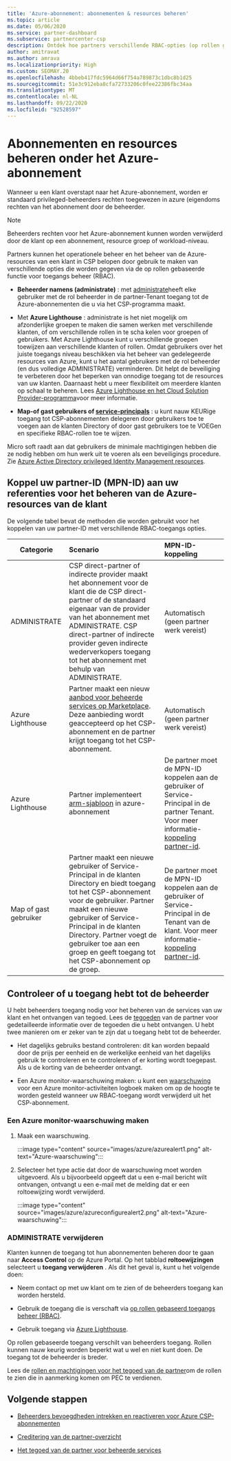 ```yaml
---
title: 'Azure-abonnement: abonnementen & resources beheren'
ms.topic: article
ms.date: 05/06/2020
ms.service: partner-dashboard
ms.subservice: partnercenter-csp
description: Ontdek hoe partners verschillende RBAC-opties (op rollen gebaseerd toegangs beheer) kunnen gebruiken om operationele controle en beheer van de Azure-resources van een klant te verkrijgen.
author: amitravat
ms.author: amrava
ms.localizationpriority: High
ms.custom: SEOMAY.20
ms.openlocfilehash: 4bbeb417fdc5964d66f754a789873c1dbc8b1d25
ms.sourcegitcommit: 51e3c912eba8cfa72733206c0fee22386fbc34aa
ms.translationtype: MT
ms.contentlocale: nl-NL
ms.lasthandoff: 09/22/2020
ms.locfileid: "92528597"
---
```

# <a name="manage-subscriptions-and-resources-under-the-azure-plan"></a>Abonnementen en resources beheren onder het Azure-abonnement

Wanneer u een klant overstapt naar het Azure-abonnement, worden er standaard privileged-beheerders rechten toegewezen in azure (eigendoms rechten van het abonnement door de beheerder.

 > [!NOTE]
 > Beheerders rechten voor het Azure-abonnement kunnen worden verwijderd door de klant op een abonnement, resource groep of workload-niveau. 

 Partners kunnen het operationele beheer en het beheer van de Azure-resources van een klant in CSP belopen door gebruik te maken van verschillende opties die worden gegeven via de op rollen gebaseerde functie voor toegangs beheer (RBAC). 

- **Beheerder namens (administrate)** : met [administrate](https://channel9.msdn.com/Series/cspdev/Module-11-Admin-On-Behalf-Of-AOBO)heeft elke gebruiker met de rol beheerder in de partner-Tenant toegang tot de Azure-abonnementen die u via het CSP-programma maakt.

- Met **Azure Lighthouse** : administrate is het niet mogelijk om afzonderlijke groepen te maken die samen werken met verschillende klanten, of om verschillende rollen in te scha kelen voor groepen of gebruikers. Met Azure Lighthouse kunt u verschillende groepen toewijzen aan verschillende klanten of rollen. Omdat gebruikers over het juiste toegangs niveau beschikken via het beheer van gedelegeerde resources van Azure, kunt u het aantal gebruikers met de rol beheerder (en dus volledige ADMINISTRATE) verminderen. Dit helpt de beveiliging te verbeteren door het beperken van onnodige toegang tot de resources van uw klanten. Daarnaast hebt u meer flexibiliteit om meerdere klanten op schaal te beheren. Lees [Azure Lighthouse en het Cloud Solution Provider-programma](/azure/lighthouse/concepts/cloud-solution-provider)voor meer informatie.

-  **Map-of gast gebruikers of [service-principals](/azure/active-directory/develop/app-objects-and-service-principals)** : u kunt nauw KEURige toegang tot CSP-abonnementen delegeren door gebruikers toe te voegen aan de klanten Directory of door gast gebruikers toe te VOEGen en specifieke RBAC-rollen toe te wijzen.

Micro soft raadt aan dat gebruikers de minimale machtigingen hebben die ze nodig hebben om hun werk uit te voeren als een beveiligings procedure. Zie [Azure Active Directory privileged Identity Management resources](/azure/active-directory/privileged-identity-management/pim-configure).

## <a name="link-your-partner-id-mpn-idto-your-credentials-for-managing-customers-azure-resources"></a>Koppel uw partner-ID (MPN-ID) aan uw referenties voor het beheren van de Azure-resources van de klant

De volgende tabel bevat de methoden die worden gebruikt voor het koppelen van uw partner-ID met verschillende RBAC-toegangs opties.

|**Categorie**   |**Scenario**   |**MPN-ID-koppeling**|
|-----------------|:------------------------|:------------------|
|ADMINISTRATE   |CSP direct-partner of indirecte provider maakt het abonnement voor de klant die de CSP direct-partner of de standaard eigenaar van de provider van het abonnement met ADMINISTRATE. CSP direct-partner of indirecte provider geven indirecte wederverkopers toegang tot het abonnement met behulp van ADMINISTRATE.|Automatisch (geen partner werk vereist)|
|Azure Lighthouse|Partner maakt een nieuw [aanbod voor beheerde services op Marketplace](/azure/lighthouse/concepts/managed-services-offers). Deze aanbieding wordt geaccepteerd op het CSP-abonnement en de partner krijgt toegang tot het CSP-abonnement.|Automatisch (geen partner werk vereist)|
|Azure Lighthouse|Partner implementeert [arm-sjabloon](/azure/lighthouse/how-to/onboard-customer) in azure-abonnement|De partner moet de MPN-ID koppelen aan de gebruiker of Service-Principal in de partner Tenant. Voor meer informatie- [koppeling partner-id](/azure/billing/billing-partner-admin-link-started).|
|Map of gast gebruiker|Partner maakt een nieuwe gebruiker of Service-Principal in de klanten Directory en biedt toegang tot het CSP-abonnement voor de gebruiker. Partner maakt een nieuwe gebruiker of Service-Principal in de klanten Directory. Partner voegt de gebruiker toe aan een groep en geeft toegang tot het CSP-abonnement op de groep.|De partner moet de MPN-ID koppelen aan de gebruiker of Service-Principal in de Tenant van de klant. Voor meer informatie- [koppeling partner-id](/azure/billing/billing-partner-admin-link-started).|

## <a name="confirm-that-you-have-admin-access"></a>Controleer of u toegang hebt tot de beheerder

U hebt beheerders toegang nodig voor het beheren van de services van uw klant en het ontvangen van tegoed. Lees de [tegoeden](partner-earned-credit.md) van de partner voor gedetailleerde informatie over de tegoeden die u hebt ontvangen. U hebt twee manieren om er zeker van te zijn dat u toegang hebt tot de beheerder.

- Het dagelijks gebruiks bestand controleren: dit kan worden bepaald door de prijs per eenheid en de werkelijke eenheid van het dagelijks gebruik te controleren en te controleren of er korting wordt toegepast. Als u de korting van de beheerder ontvangt.

- Een Azure monitor-waarschuwing maken: u kunt een [waarschuwing](/azure/azure-monitor/platform/alerts-activity-log) voor een Azure monitor-activiteiten logboek maken om op de hoogte te worden gesteld wanneer uw RBAC-toegang wordt verwijderd uit het CSP-abonnement.

### <a name="create-an-azure-monitor-alert"></a>Een Azure monitor-waarschuwing maken

1. Maak een waarschuwing.

   :::image type="content" source="images/azure/azurealert1.png" alt-text="Azure-waarschuwing":::

2. Selecteer het type actie dat door de waarschuwing moet worden uitgevoerd. Als u bijvoorbeeld opgeeft dat u een e-mail bericht wilt ontvangen, ontvangt u een e-mail met de melding dat er een roltoewijzing wordt verwijderd.

   :::image type="content" source="images/azure/azureconfigurealert2.png" alt-text="Azure-waarschuwing":::

### <a name="aobo-removal"></a>ADMINISTRATE verwijderen

Klanten kunnen de toegang tot hun abonnementen beheren door te gaan naar **Access Control** op de Azure Portal. Op het tabblad **roltoewijzingen** selecteert u **toegang verwijderen** . Als dit het geval is, kunt u het volgende doen:

- Neem contact op met uw klant om te zien of de beheerders toegang kan worden hersteld.

- Gebruik de toegang die is verschaft via [op rollen gebaseerd toegangs beheer (RBAC)](/azure/role-based-access-control/overview).

- Gebruik toegang via [Azure Lighthouse](https://azure.microsoft.com/services/azure-lighthouse/).

Op rollen gebaseerde toegang verschilt van beheerders toegang. Rollen kunnen nauw keurig worden beperkt wat u wel en niet kunt doen. De toegang tot de beheerder is breder.

Lees de [rollen en machtigingen voor het tegoed van de partner](https://query.prod.cms.rt.microsoft.com/cms/api/am/binary/RE3QuW2)om de rollen te zien die in aanmerking komen om PEC te verdienen.

## <a name="next-steps"></a>Volgende stappen

- [Beheerders bevoegdheden intrekken en reactiveren voor Azure CSP-abonnementen](revoke-reinstate-csp.md)

- [Creditering van de partner-overzicht](partner-earned-credit.md)

- [Het tegoed van de partner voor beheerde services](partner-earned-credit-explanation.md)